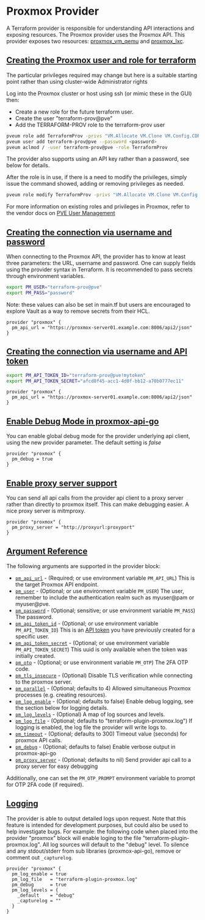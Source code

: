 # Proxmox Provider

A Terraform provider is responsible for understanding API interactions and exposing resources. The Proxmox provider uses the Proxmox API. This provider exposes two resources: [proxmox_vm_qemu](https://registry.terraform.io/providers/Telmate/proxmox/latest/docs/resources/vm_qemu) and [proxmox_lxc](https://registry.terraform.io/providers/Telmate/proxmox/latest/docs/resources/lxc).

## [Creating the Proxmox user and role for terraform](https://registry.terraform.io/providers/Telmate/proxmox/latest/docs#creating-the-proxmox-user-and-role-for-terraform)

The particular privileges required may change but here is a suitable starting point rather than using cluster-wide Administrator rights

Log into the Proxmox cluster or host using ssh (or mimic these in the GUI) then:

-   Create a new role for the future terraform user.
-   Create the user "terraform-prov@pve"
-   Add the TERRAFORM-PROV role to the terraform-prov user

```bash
pveum role add TerraformProv -privs "VM.Allocate VM.Clone VM.Config.CDROM VM.Config.CPU VM.Config.Cloudinit VM.Config.Disk VM.Config.HWType VM.Config.Memory VM.Config.Network VM.Config.Options VM.Monitor VM.Audit VM.PowerMgmt Datastore.AllocateSpace Datastore.Audit"
pveum user add terraform-prov@pve --password <password>
pveum aclmod / -user terraform-prov@pve -role TerraformProv
```

The provider also supports using an API key rather than a password, see below for details.

After the role is in use, if there is a need to modify the privileges, simply issue the command showed, adding or removing privileges as needed.

```bash
pveum role modify TerraformProv -privs "VM.Allocate VM.Clone VM.Config.CDROM VM.Config.CPU VM.Config.Cloudinit VM.Config.Disk VM.Config.HWType VM.Config.Memory VM.Config.Network VM.Config.Options VM.Monitor VM.Audit VM.PowerMgmt Datastore.AllocateSpace Datastore.Audit"
```

For more information on existing roles and privileges in Proxmox, refer to the vendor docs on [PVE User Management](https://pve.proxmox.com/wiki/User_Management)

## [Creating the connection via username and password](https://registry.terraform.io/providers/Telmate/proxmox/latest/docs#creating-the-connection-via-username-and-password)

When connecting to the Proxmox API, the provider has to know at least three parameters: the URL, username and password. One can supply fields using the provider syntax in Terraform. It is recommended to pass secrets through environment variables.

```bash
export PM_USER="terraform-prov@pve"
export PM_PASS="password"
```

Note: these values can also be set in main.tf but users are encouraged to explore Vault as a way to remove secrets from their HCL.

```hcl
provider "proxmox" {
  pm_api_url = "https://proxmox-server01.example.com:8006/api2/json"
}
```

## [Creating the connection via username and API token](https://registry.terraform.io/providers/Telmate/proxmox/latest/docs#creating-the-connection-via-username-and-api-token)

```bash
export PM_API_TOKEN_ID="terraform-prov@pve!mytoken"
export PM_API_TOKEN_SECRET="afcd8f45-acc1-4d0f-bb12-a70b0777ec11"
```

```hcl
provider "proxmox" {
  pm_api_url = "https://proxmox-server01.example.com:8006/api2/json"
}
```

## [Enable Debug Mode in proxmox-api-go](https://registry.terraform.io/providers/Telmate/proxmox/latest/docs#enable-debug-mode-in-proxmox-api-go)

You can enable global debug mode for the provider underlying api client, using the new provider parameter. The default setting is _false_

```hcl
provider "proxmox" {
  pm_debug = true
}
```

## [Enable proxy server support](https://registry.terraform.io/providers/Telmate/proxmox/latest/docs#enable-proxy-server-support)

You can send all api calls from the provider api client to a proxy server rather than directly to proxmox itself. This can make debugging easier. A nice proxy server is mitmproxy.

```hcl
provider "proxmox" {
  pm_proxy_server = "http://proxyurl:proxyport"
}
```

## [Argument Reference](https://registry.terraform.io/providers/Telmate/proxmox/latest/docs#argument-reference)

The following arguments are supported in the provider block:

-   [`pm_api_url`](https://registry.terraform.io/providers/Telmate/proxmox/latest/docs#pm_api_url) - (Required; or use environment variable `PM_API_URL`) This is the target Proxmox API endpoint.
-   [`pm_user`](https://registry.terraform.io/providers/Telmate/proxmox/latest/docs#pm_user) - (Optional; or use environment variable `PM_USER`) The user, remember to include the authentication realm such as myuser@pam or myuser@pve.
-   [`pm_password`](https://registry.terraform.io/providers/Telmate/proxmox/latest/docs#pm_password) - (Optional; sensitive; or use environment variable `PM_PASS`) The password.
-   [`pm_api_token_id`](https://registry.terraform.io/providers/Telmate/proxmox/latest/docs#pm_api_token_id) - (Optional; or use environment variable `PM_API_TOKEN_ID`) This is an [API token](https://pve.proxmox.com/pve-docs/pveum-plain.html) you have previously created for a specific user.
-   [`pm_api_token_secret`](https://registry.terraform.io/providers/Telmate/proxmox/latest/docs#pm_api_token_secret) - (Optional; or use environment variable `PM_API_TOKEN_SECRET`) This uuid is only available when the token was initially created.
-   [`pm_otp`](https://registry.terraform.io/providers/Telmate/proxmox/latest/docs#pm_otp) - (Optional; or use environment variable `PM_OTP`) The 2FA OTP code.
-   [`pm_tls_insecure`](https://registry.terraform.io/providers/Telmate/proxmox/latest/docs#pm_tls_insecure) - (Optional) Disable TLS verification while connecting to the proxmox server.
-   [`pm_parallel`](https://registry.terraform.io/providers/Telmate/proxmox/latest/docs#pm_parallel) - (Optional; defaults to 4) Allowed simultaneous Proxmox processes (e.g. creating resources).
-   [`pm_log_enable`](https://registry.terraform.io/providers/Telmate/proxmox/latest/docs#pm_log_enable) - (Optional; defaults to false) Enable debug logging, see the section below for logging details.
-   [`pm_log_levels`](https://registry.terraform.io/providers/Telmate/proxmox/latest/docs#pm_log_levels) - (Optional) A map of log sources and levels.
-   [`pm_log_file`](https://registry.terraform.io/providers/Telmate/proxmox/latest/docs#pm_log_file) - (Optional; defaults to "terraform-plugin-proxmox.log") If logging is enabled, the log file the provider will write logs to.
-   [`pm_timeout`](https://registry.terraform.io/providers/Telmate/proxmox/latest/docs#pm_timeout) - (Optional; defaults to 300) Timeout value (seconds) for proxmox API calls.
-   [`pm_debug`](https://registry.terraform.io/providers/Telmate/proxmox/latest/docs#pm_debug) - (Optional; defaults to false) Enable verbose output in proxmox-api-go
-   [`pm_proxy_server`](https://registry.terraform.io/providers/Telmate/proxmox/latest/docs#pm_proxy_server) - (Optional; defaults to nil) Send provider api call to a proxy server for easy debugging

Additionally, one can set the `PM_OTP_PROMPT` environment variable to prompt for OTP 2FA code (if required).

## [Logging](https://registry.terraform.io/providers/Telmate/proxmox/latest/docs#logging)

The provider is able to output detailed logs upon request. Note that this feature is intended for development purposes, but could also be used to help investigate bugs. For example: the following code when placed into the provider "proxmox" block will enable loging to the file "terraform-plugin-proxmox.log". All log sources will default to the "debug" level. To silence and any stdout/stderr from sub libraries (proxmox-api-go), remove or comment out `_capturelog`.

```hcl
provider "proxmox" {
  pm_log_enable = true
  pm_log_file   = "terraform-plugin-proxmox.log"
  pm_debug      = true
  pm_log_levels = {
    _default    = "debug"
    _capturelog = ""
  }
}
```